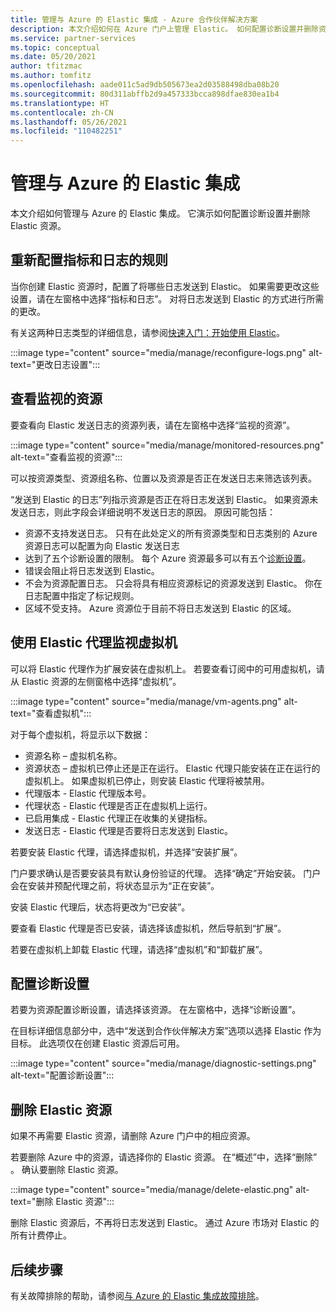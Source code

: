 ```yaml
---
title: 管理与 Azure 的 Elastic 集成 - Azure 合作伙伴解决方案
description: 本文介绍如何在 Azure 门户上管理 Elastic。 如何配置诊断设置并删除资源。
ms.service: partner-services
ms.topic: conceptual
ms.date: 05/20/2021
author: tfitzmac
ms.author: tomfitz
ms.openlocfilehash: aade011c5ad9db505673ea2d03588498dba08b20
ms.sourcegitcommit: 80d311abffb2d9a457333bcca898dfae830ea1b4
ms.translationtype: HT
ms.contentlocale: zh-CN
ms.lasthandoff: 05/26/2021
ms.locfileid: "110482251"
---
```

# <a name="manage-the-elastic-integration-with-azure"></a>管理与 Azure 的 Elastic 集成

本文介绍如何管理与 Azure 的 Elastic 集成。 它演示如何配置诊断设置并删除 Elastic 资源。

## <a name="reconfigure-rules-for-metrics-and-logs"></a>重新配置指标和日志的规则

当你创建 Elastic 资源时，配置了将哪些日志发送到 Elastic。 如果需要更改这些设置，请在左窗格中选择“指标和日志”。 对将日志发送到 Elastic 的方式进行所需的更改。

有关这两种日志类型的详细信息，请参阅[快速入门：开始使用 Elastic](create.md)。

:::image type="content" source="media/manage/reconfigure-logs.png" alt-text="更改日志设置":::

## <a name="view-monitored-resources"></a>查看监视的资源

要查看向 Elastic 发送日志的资源列表，请在左窗格中选择“监视的资源”。

:::image type="content" source="media/manage/monitored-resources.png" alt-text="查看监视的资源":::

可以按资源类型、资源组名称、位置以及资源是否正在发送日志来筛选该列表。

“发送到 Elastic 的日志”列指示资源是否正在将日志发送到 Elastic。 如果资源未发送日志，则此字段会详细说明不发送日志的原因。 原因可能包括：

* 资源不支持发送日志。 只有在此处定义的所有资源类型和日志类别的 Azure 资源日志可以配置为向 Elastic 发送日志
* 达到了五个诊断设置的限制。 每个 Azure 资源最多可以有五个[诊断设置](../../azure-monitor/platform/diagnostic-settings.md)。
* 错误会阻止将日志发送到 Elastic。
* 不会为资源配置日志。 只会将具有相应资源标记的资源发送到 Elastic。 你在日志配置中指定了标记规则。 
* 区域不受支持。 Azure 资源位于目前不将日志发送到 Elastic 的区域。 

## <a name="monitor-virtual-machines-using-elastic-agent"></a>使用 Elastic 代理监视虚拟机

可以将 Elastic 代理作为扩展安装在虚拟机上。 若要查看订阅中的可用虚拟机，请从 Elastic 资源的左侧窗格中选择“虚拟机”。

:::image type="content" source="media/manage/vm-agents.png" alt-text="查看虚拟机":::

对于每个虚拟机，将显示以下数据：

* 资源名称 – 虚拟机名称。
* 资源状态 – 虚拟机已停止还是正在运行。 Elastic 代理只能安装在正在运行的虚拟机上。 如果虚拟机已停止，则安装 Elastic 代理将被禁用。
* 代理版本 - Elastic 代理版本号。
* 代理状态 - Elastic 代理是否正在虚拟机上运行。
* 已启用集成 - Elastic 代理正在收集的关键指标。
* 发送日志 - Elastic 代理是否要将日志发送到 Elastic。

若要安装 Elastic 代理，请选择虚拟机，并选择“安装扩展”。

门户要求确认是否要安装具有默认身份验证的代理。 选择“确定”开始安装。 门户会在安装并预配代理之前，将状态显示为“正在安装”。

安装 Elastic 代理后，状态将更改为“已安装”。

要查看 Elastic 代理是否已安装，请选择该虚拟机，然后导航到“扩展”。

若要在虚拟机上卸载 Elastic 代理，请选择“虚拟机”和“卸载扩展”。

## <a name="configure-diagnostic-settings"></a>配置诊断设置

若要为资源配置诊断设置，请选择该资源。 在左窗格中，选择“诊断设置”。 

在目标详细信息部分中，选中“发送到合作伙伴解决方案”选项以选择 Elastic 作为目标。 此选项仅在创建 Elastic 资源后可用。

:::image type="content" source="media/manage/diagnostic-settings.png" alt-text="配置诊断设置":::

## <a name="delete-elastic-resource"></a>删除 Elastic 资源

如果不再需要 Elastic 资源，请删除 Azure 门户中的相应资源。

若要删除 Azure 中的资源，请选择你的 Elastic 资源。 在“概述”中，选择“删除” 。 确认要删除 Elastic 资源。

:::image type="content" source="media/manage/delete-elastic.png" alt-text="删除 Elastic 资源":::

删除 Elastic 资源后，不再将日志发送到 Elastic。 通过 Azure 市场对 Elastic 的所有计费停止。

## <a name="next-steps"></a>后续步骤

有关故障排除的帮助，请参阅[与 Azure 的 Elastic 集成故障排除](troubleshoot.md)。
